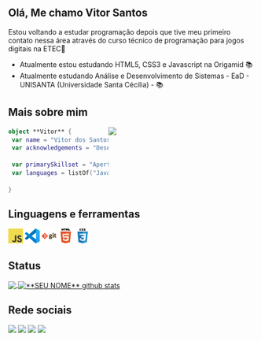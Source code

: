 ## Olá, Me chamo Vitor Santos

Estou voltando a estudar programação depois que tive meu primeiro contato nessa área através do curso técnico de programação para jogos digitais na ETEC👋
- Atualmente estou estudando HTML5, CSS3 e Javascript na Origamid 📚
- Atualmente estudando Análise e Desenvolvimento de Sistemas - EaD - UNISANTA (Universidade Santa Cécilia) - 📚


## Mais sobre mim

<img align="right" width="300" src="https://i2.wp.com/allhtaccess.info/wp-content/uploads/2018/03/programming.gif?fit=1281%2C716&ssl=1" />

```kotlin
object **Vitor** {
 var name = "Vitor dos Santos Gonçalves"
 var acknowledgements = "Desenvolvimento Web/ Front-end"

 var primarySkillset = "Aperfeiçoando as habilidades"
 var languages = listOf("Javascript","HTML5", "CSS3")

}
```

## Linguagens e ferramentas

<code><img height="30" src="https://raw.githubusercontent.com/github/explore/80688e429a7d4ef2fca1e82350fe8e3517d3494d/topics/javascript/javascript.png"></code>
<code><img height="30" src="https://raw.githubusercontent.com/github/explore/80688e429a7d4ef2fca1e82350fe8e3517d3494d/topics/visual-studio-code/visual-studio-code.png"></code>
<code><img height="30" src="https://raw.githubusercontent.com/github/explore/80688e429a7d4ef2fca1e82350fe8e3517d3494d/topics/git/git.png"></code>
<code><img height="30" src="https://raw.githubusercontent.com/github/explore/80688e429a7d4ef2fca1e82350fe8e3517d3494d/topics/html/html.png"></code>
<code><img height="30" src="https://raw.githubusercontent.com/github/explore/80688e429a7d4ef2fca1e82350fe8e3517d3494d/topics/css/css.png"></code>

## Status

<a href="https://github.com/vitordsg">
  <img align="center" src="https://github-readme-stats.vercel.app/api/top-langs/?username=vitordsg&theme=dracula&hide_langs_below=1" />
</a>

<a href="https://github.com/vitordsg">
 <img align="center" src="https://github-readme-stats.vercel.app/api?username=vitordsg&show_icons=true&theme=dracula&line_height=27" alt="**SEU NOME** github stats"/>
</a>

<br>

## Rede sociais

<div>
 <a href="https://www.instagram.com/99_vdsg/ target="_blank"><img src="https://img.shields.io/badge/Instagram-E4405F?style=for-the-badge&logo=instagram&logoColor=white.png" target="_blank"></a>
 <a href="https://www.facebook.com/profile.php?id=100003917008531 target="_blank"><img src="https://img.shields.io/badge/Facebook-1877F2?style=for-the-badge&logo=facebook&logoColor=white.png" target="_blank"></a>
 <a href="https://www.youtube.com/@Vitorzkk/featured target="_blank"><img src="https://img.shields.io/badge/YouTube-FF0000?style=for-the-badge&logo=youtube&logoColor=white.png" target="_blank"></a>
 <a href="https://www.linkedin.com/in/vitordsg/ target="_blank"><img src="https://img.shields.io/badge/LinkedIn-0077B5?style=for-the-badge&logo=linkedin&logoColor=white.png" target="_blank"></a>
</div>
